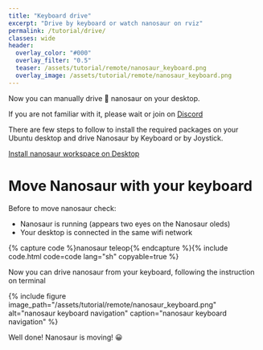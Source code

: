 ```yaml
---
title: "Keyboard drive"
excerpt: "Drive by keyboard or watch nanosaur on rviz"
permalink: /tutorial/drive/
classes: wide
header:
  overlay_color: "#000"
  overlay_filter: "0.5"
  teaser: /assets/tutorial/remote/nanosaur_keyboard.png
  overlay_image: /assets/tutorial/remote/nanosaur_keyboard.png
---
```


Now you can manually drive 🦕 nanosaur on your desktop.

If you are not familiar with it, please wait or join on [Discord](https://discord.gg/NSrC52P5mw)

There are few steps to follow to install the required packages on your Ubuntu desktop and drive Nanosaur by Keyboard or by Joystick.

<a href="/tutorial/install-desktop" class="btn btn--success">Install nanosaur workspace on Desktop</a>

# Move Nanosaur with your keyboard

Before to move nanosaur check:
 * Nanosaur is running (appears two eyes on the Nanosaur oleds)
 * Your desktop is connected in the same wifi network

{% capture code %}nanosaur teleop{% endcapture %}{% include code.html code=code lang="sh" copyable=true %}

Now you can drive nanosaur from your keyboard, following the instruction on terminal

{% include figure image_path="/assets/tutorial/remote/nanosaur_keyboard.png" alt="nanosaur keyboard navigation" caption="nanosaur keyboard navigation" %}

Well done! Nanosaur is moving! :grinning: